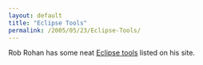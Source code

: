 ```yaml
---
layout: default
title: "Eclipse Tools"
permalink: /2005/05/23/Eclipse-Tools/
---
```


Rob Rohan has some neat <a href="http://www.robrohan.com/blog/index.cfm?mode=entry&amp;entry=012C8F2D-F1F7-2B14-DB032B34BDBDADB7" target="_blank">Eclipse tools</a> listed on his site.<br/>